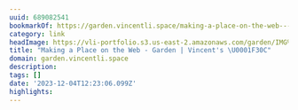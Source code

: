 ```yaml
---
uuid: 689082541
bookmarkOf: https://garden.vincentli.space/making-a-place-on-the-web---garden
category: link
headImage: https://vli-portfolio.s3.us-east-2.amazonaws.com/garden/IMG%20-%20Making%20a%20Place%20on%20the%20Web%20-%20Garden.png
title: "Making a Place on the Web - Garden | Vincent's \U0001F30C"
domain: garden.vincentli.space
description: 
tags: []
date: '2023-12-04T12:23:06.099Z'
highlights: 
---
```




